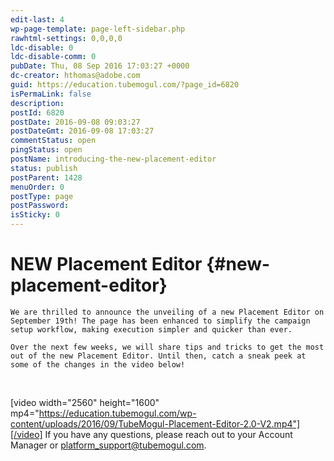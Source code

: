 ```yaml
---
edit-last: 4
wp-page-template: page-left-sidebar.php
rawhtml-settings: 0,0,0,0
ldc-disable: 0
ldc-disable-comm: 0
pubDate: Thu, 08 Sep 2016 17:03:27 +0000
dc-creator: hthomas@adobe.com
guid: https://education.tubemogul.com/?page_id=6820
isPermaLink: false
description: 
postId: 6820
postDate: 2016-09-08 09:03:27
postDateGmt: 2016-09-08 17:03:27
commentStatus: open
pingStatus: open
postName: introducing-the-new-placement-editor
status: publish
postParent: 1428
menuOrder: 0
postType: page
postPassword: 
isSticky: 0
---
```


# NEW Placement Editor {#new-placement-editor}

`We are thrilled to announce the unveiling of a new Placement Editor on September 19th! The page has been enhanced to simplify the campaign setup workflow, making execution simpler and quicker than ever.`

`Over the next few weeks, we will share tips and tricks to get the most out of the new Placement Editor. Until then, catch a sneak peek at some of the changes in the video below!`

&nbsp;

[video width="2560" height="1600" mp4="https://education.tubemogul.com/wp-content/uploads/2016/09/TubeMogul-Placement-Editor-2.0-V2.mp4"][/video]
If you have any questions, please reach out to your Account Manager or platform_support@tubemogul.com. 